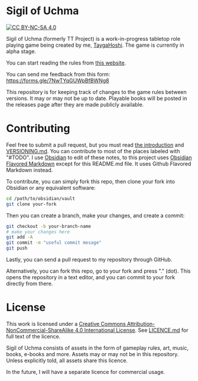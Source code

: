 # Sigil of Uchma
[![CC BY-NC-SA 4.0][cc-by-nc-sa-shield]][cc-by-nc-sa]

Sigil of Uchma (formerly TT Project) is a work-in-progress tabletop role playing game being created by me, [TaygaHoshi](https://github.com/TaygaHoshi). The game is currently in alpha stage.

You can start reading the rules from [this website](https://taygahoshi.github.io/tt-project/games/tt-project/introduction.html).

You can send me feedback from this form: https://forms.gle/7NwTYqGUWpBfBWNg8

This repository is for keeping track of changes to the game rules between versions. It may or may not be up to date. Playable books will be posted in the releases page after they are made publicly available.

# Contributing
Feel free to submit a pull request, but you must read [the introduction](https://taygahoshi.github.io/tt-project/games/tt-project/introduction.html) and [VERSIONING.md](https://github.com/TaygaHoshi/tt-project/blob/main/VERSIONING.md?plain=1). You can contribute to most of the places labeled with "#TODO". I use [Obsidian](https://obsidian.md/) to edit of these notes, to this project uses [Obsidian Flavored Markdown](https://help.obsidian.md/Editing+and+formatting/Obsidian+Flavored+Markdown) except for this README.md file. It uses Github Flavored Markdown instead. 

To contribute, you can simply fork this repo, then clone your fork into Obsidian or any equivalent software:
```bash
cd /path/to/obsidian/vault
git clone your-fork
```

Then you can create a branch, make your changes, and create a commit:
```bash
git checkout -b your-branch-name
# make your changes here
git add -A
git commit -m "useful commit mesage"
git push
```

Lastly, you can send a pull request to my repository through GitHub.

Alternatively, you can fork this repo, go to your fork and press "." (dot). This opens the repository in a text editor, and you can commit to your fork directly from there. 

# License
This work is licensed under a
[Creative Commons Attribution-NonCommercial-ShareAlike 4.0 International License][cc-by-nc-sa]. See [LICENCE.md](LICENCE.md) for full text of the licence.

Sigil of Uchma consists of assets in the form of gameplay rules, art, music, books, e-books and more. Assets may or may not be in this repository. Unless explicitly told, all assets share this licence.

In the future, I will have a separate licence for commercial usage. 

[cc-by-nc-sa]: http://creativecommons.org/licenses/by-nc-sa/4.0/
[cc-by-nc-sa-shield]: https://img.shields.io/badge/License-CC%20BY--NC--SA%204.0-lightgrey.svg
